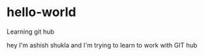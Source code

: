 # hello-world 
Learning git hub 

hey I'm ashish shukla and I'm trying to learn to work with GIT hub

